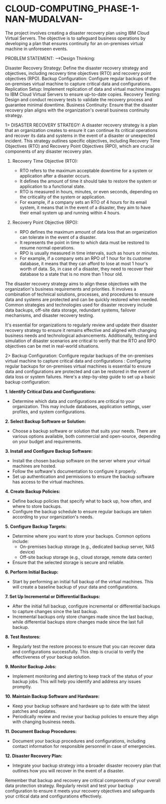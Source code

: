 # CLOUD-COMPUTING_PHASE-1-NAN-MUDALVAN-
The project involves creating a disaster recovery plan using IBM Cloud Virtual Servers. The objective is to safeguard business operations by developing a plan that ensures continuity for an on-premises virtual machine in unforeseen events. 

PROBLEM STATEMENT:
-->Design Thinking:

Disaster Recovery Strategy: Define the disaster recovery strategy and objectives, including recovery time objectives (RTO) and recovery point objectives (RPO).
Backup Configuration: Configure regular backups of the on-premises virtual machine to capture critical data and configurations.
Replication Setup: Implement replication of data and virtual machine images to IBM Cloud Virtual Servers to ensure up-to-date copies.
Recovery Testing: Design and conduct recovery tests to validate the recovery process and guarantee minimal downtime.
Business Continuity: Ensure that the disaster recovery plan aligns with the organization's overall business continuity strategy.

1> DISASTER RECOVERY STRATEGY:
A disaster recovery strategy is a plan that an organization creates to ensure it can continue its critical operations and recover its data and systems in the event of a disaster or unexpected incident. This strategy outlines specific objectives, including Recovery Time Objectives (RTO) and Recovery Point Objectives (RPO), which are crucial components of any disaster recovery plan.

1. Recovery Time Objective (RTO):
   - RTO refers to the maximum acceptable downtime for a system or application after a disaster occurs.
   - It defines the amount of time it should take to restore the system or application to a functional state.
   - RTO is measured in hours, minutes, or even seconds, depending on the criticality of the system or application.
   - For example, if a company sets an RTO of 4 hours for its email system, it means that in the event of a disaster, they aim to have their email system up and running within 4 hours.

2. Recovery Point Objective (RPO):
   - RPO defines the maximum amount of data loss that an organization can tolerate in the event of a disaster.
   - It represents the point in time to which data must be restored to resume normal operations.
   - RPO is usually measured in time intervals, such as hours or minutes.
   - For example, if a company sets an RPO of 1 hour for its customer database, it means that they can afford to lose at most 1 hour's worth of data. So, in case of a disaster, they need to recover their database to a state that is no more than 1 hour old.

The disaster recovery strategy aims to align these objectives with the organization's business requirements and priorities. It involves a combination of technical solutions, processes, and procedures to ensure data and systems are protected and can be quickly restored when needed. Common strategies and technologies used for disaster recovery include data backups, off-site data storage, redundant systems, failover mechanisms, and disaster recovery testing.

It's essential for organizations to regularly review and update their disaster recovery strategy to ensure it remains effective and aligned with changing business needs and technological advancements. Additionally, testing and simulation of disaster scenarios are critical to verify that the RTO and RPO objectives can be met in real-world situations.

2> Backup Configuration: Configure regular backups of the on-premises virtual machine to capture critical data and configurations :
Configuring regular backups for on-premises virtual machines is essential to ensure data and configurations are protected and can be restored in the event of data loss or system failures. Here's a step-by-step guide to set up a basic backup configuration:

**1. Identify Critical Data and Configurations:**
   - Determine which data and configurations are critical to your organization. This may include databases, application settings, user profiles, and system configurations.

**2. Select Backup Software or Solution:**
   - Choose a backup software or solution that suits your needs. There are various options available, both commercial and open-source, depending on your budget and requirements.

**3. Install and Configure Backup Software:**
   - Install the chosen backup software on the server where your virtual machines are hosted.
   - Follow the software's documentation to configure it properly.
   - Set up authentication and permissions to ensure the backup software has access to the virtual machines.

**4. Create Backup Policies:**
   - Define backup policies that specify what to back up, how often, and where to store backups.
   - Configure the backup schedule to ensure regular backups are taken according to your organization's needs.

**5. Configure Backup Targets:**
   - Determine where you want to store your backups. Common options include:
     - On-premises backup storage (e.g., dedicated backup server, NAS device)
     - Off-site backup storage (e.g., cloud storage, remote data center)
   - Ensure that the selected storage is secure and reliable.

**6. Perform Initial Backup:**
   - Start by performing an initial full backup of the virtual machines. This will create a baseline backup of your data and configurations.

**7. Set Up Incremental or Differential Backups:**
   - After the initial full backup, configure incremental or differential backups to capture changes since the last backup.
   - Incremental backups only store changes made since the last backup, while differential backups store changes made since the last full backup.

**8. Test Restores:**
   - Regularly test the restore process to ensure that you can recover data and configurations successfully. This step is crucial to verify the effectiveness of your backup solution.

**9. Monitor Backup Jobs:**
   - Implement monitoring and alerting to keep track of the status of your backup jobs. This will help you identify and address any issues promptly.

**10. Maintain Backup Software and Hardware:**
   - Keep your backup software and hardware up to date with the latest patches and updates.
   - Periodically review and revise your backup policies to ensure they align with changing business needs.

**11. Document Backup Procedures:**
   - Document your backup procedures and configurations, including contact information for responsible personnel in case of emergencies.

**12. Disaster Recovery Plan:**
   - Integrate your backup strategy into a broader disaster recovery plan that outlines how you will recover in the event of a disaster.

Remember that backup and recovery are critical components of your overall data protection strategy. Regularly revisit and test your backup configuration to ensure it meets your recovery objectives and safeguards your critical data and configurations effectively.











